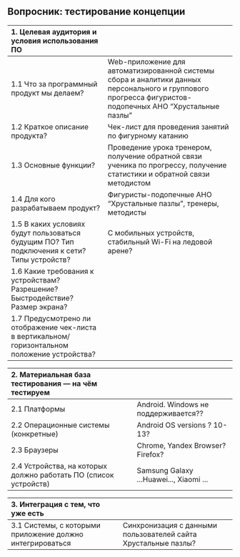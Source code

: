 ## Вопросник: тестирование концепции  

|1. Целевая аудитория и условия использования ПО||
| :--- | :--- |
|1.1 Что за программный продукт мы делаем?|Web-приложение для автоматизированной системы сбора и аналитики данных персонального и группового прогресса фигуристов-подопечных АНО “Хрустальные пазлы”|
| 1.2 Краткое описание продукта?|Чек-лист для проведения занятий по фигурному катанию|
| 1.3 Основные функции? | Проведение урока тренером, получение обратной связи ученика по прогрессу, получение статистики и обратной связи методистом |
| 1.4 Для кого разрабатываем продукт? |Фигуристы-подопечные АНО “Хрустальные пазлы”, тренеры, методисты|
| 1.5 В каких условиях будут пользоваться будущим ПО? Тип подключения к сети? Типы устройств?|С мобильных устройств, стабильный Wi-Fi на ледовой арене?|
| 1.6 Какие требования к устройствам? Разрешение? Быстродействие? Размер экрана?||
| 1.7 Предусмотрено ли отображение чек-листа в вертикальном/горизонтальном положение устройства?||


|2. Материальная база тестирования — на чём тестируем||
| :--- | :--- |
|2.1 Платформы|	Android. Windows не поддерживается??|
|2.2 Операционные системы (конкретные)|Android OS versions ? 10-13?|
|2.3 Браузеры|	Chrome, Yandex Browser? Firefox?|
|2.4 Устройства, на которых должно работать ПО (список устройств)|Samsung Galaxy ...Huawei..., Xiaomi ...|

|3. Интеграция с тем, что уже есть||
| :--- | :--- |
|3.1 Системы, с которыми приложение должно интегрироваться|	Синхронизация с данными пользователей сайта Хрустальные пазлы?|

